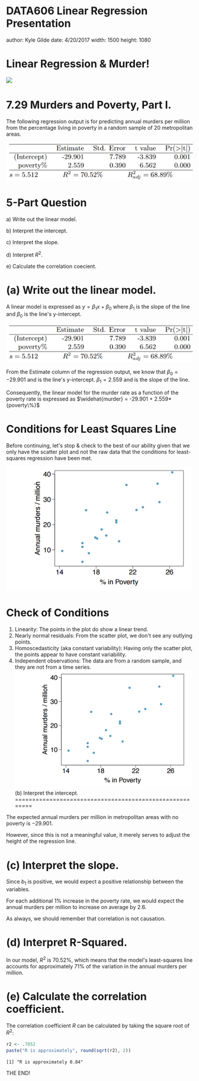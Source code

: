 DATA606 Linear Regression Presentation
========================================================
author: Kyle Gilde
date: 4/20/2017
width: 1500
height: 1080

Linear Regression & Murder!
========================================================

![](http://img13.deviantart.net/43b8/i/2006/291/6/b/464_by_blood__stock.jpg)


7.29 Murders and Poverty, Part I.
========================================================
 
The following regression output is for predicting annual murders per million from the percentage living in poverty in a random sample of 20 metropolitan areas.

![](https://raw.githubusercontent.com/kylegilde/D606-Stats/master/lmoutput.PNG)

5-Part Question
========================================================
a) Write out the linear model.

b) Interpret the intercept.

c) Interpret the slope.

d) Interpret $R^2$.

e) Calculate the correlation coecient.


(a) Write out the linear model.
========================================================

A linear model is expressed as 
$y = {\beta}_{1}x + {\beta}_{0}$
where ${\beta}_{1}$ is the slope of the line
and ${\beta}_{0}$ is the line's y-intercept.

![](https://raw.githubusercontent.com/kylegilde/D606-Stats/master/lmoutput.PNG)

From the Estimate column of the regression output, we know that
${\beta}_{0} = -29.901$ and is the line's y-intercept.
${\beta}_{1} = 2.559$ and is the slope of the line. 

Consequently, the linear model for the murder rate as a function of the poverty rate is expressed as
$\widehat{murder} = -29.901 + 2.559*{poverty\%}$

Conditions for Least Squares Line
========================================================
Before continuing, let's stop & check to the best of our ability given that we only have the scatter plot and not the raw data that the conditions for least-squares regression have been met.


![](https://raw.githubusercontent.com/kylegilde/D606-Stats/master/lmplot.PNG)

Check of Conditions
========================================================

1. Linearity: The points in the plot do show a linear trend. 
2. Nearly normal residuals: From the scatter plot, we don't see any outlying points. 
3. Homoscedasticity (aka constant variability): Having only the scatter plot, the points appear to have constant variability.
4. Independent observations: The data are from a random sample, and they are not from a time series.
![](https://raw.githubusercontent.com/kylegilde/D606-Stats/master/lmplot.PNG)
(b) Interpret the intercept.
========================================================

The expected annual murders per million in metropolitan areas with no poverty is $-29.901$.

However, since this is not a meaningful value, it merely serves to adjust the height of the regression line.


(c) Interpret the slope.
========================================================

Since ${b}_{1}$ is positive, we would expect a positive relationship between the variables.

For each additional $1\%$ increase in the poverty rate, we would expect the annual murders per million to increase on average by 2.6.

As always, we should remember that correlation is not causation.


(d) Interpret R-Squared.
========================================================

In our model, $R^2$ is $70.52\%$, which means that the model's least-squares line accounts for approximately $71\%$ of the variation in the annual murders per million. 


(e) Calculate the correlation coefficient.
========================================================

The correlation coefficient $R$ can be calculated by taking the square root of $R^2$:

```r
r2 <- .7052
paste("R is approximately", round(sqrt(r2), 2))
```

```
[1] "R is approximately 0.84"
```


THE END!
